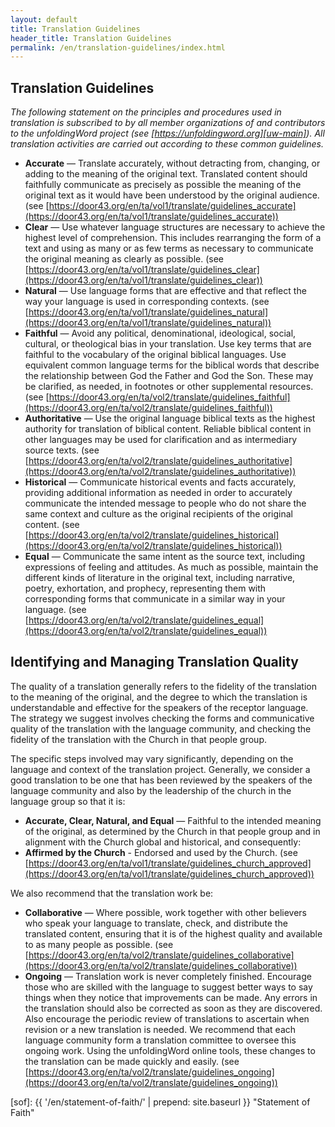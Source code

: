 ```yaml
---
layout: default
title: Translation Guidelines
header_title: Translation Guidelines
permalink: /en/translation-guidelines/index.html
---
```


## Translation Guidelines

*The following statement on the principles and procedures used in translation is subscribed to by all member organizations of and contributors to the unfoldingWord project (see [https://unfoldingword.org][uw-main]). All translation activities are carried out according to these common guidelines.*

* **Accurate** — Translate accurately, without detracting from, changing, or adding to the meaning of the original text. Translated content should faithfully communicate as precisely as possible the meaning of the original text as it would have been understood by the original audience. (see [https://door43.org/en/ta/vol1/translate/guidelines_accurate](https://door43.org/en/ta/vol1/translate/guidelines_accurate))
* **Clear** — Use whatever language structures are necessary to achieve the highest level of comprehension. This includes rearranging the form of a text and using as many or as few terms as necessary to communicate the original meaning as clearly as possible. (see [https://door43.org/en/ta/vol1/translate/guidelines_clear](https://door43.org/en/ta/vol1/translate/guidelines_clear))
* **Natural** — Use language forms that are effective and that reflect the way your language is used in corresponding contexts. (see [https://door43.org/en/ta/vol1/translate/guidelines_natural](https://door43.org/en/ta/vol1/translate/guidelines_natural))
* **Faithful** — Avoid any political, denominational, ideological, social, cultural, or theological bias in your translation. Use key terms that are faithful to the vocabulary of the original biblical languages. Use equivalent common language terms for the biblical words that describe the relationship between God the Father and God the Son. These may be clarified, as needed, in footnotes or other supplemental resources. (see [https://door43.org/en/ta/vol2/translate/guidelines_faithful](https://door43.org/en/ta/vol2/translate/guidelines_faithful))
* **Authoritative** — Use the original language biblical texts as the highest authority for translation of biblical content. Reliable biblical content in other languages may be used for clarification and as intermediary source texts. (see [https://door43.org/en/ta/vol2/translate/guidelines_authoritative](https://door43.org/en/ta/vol2/translate/guidelines_authoritative))
* **Historical** — Communicate historical events and facts accurately, providing additional information as needed in order to accurately communicate the intended message to people who do not share the same context and culture as the original recipients of the original content. (see [https://door43.org/en/ta/vol2/translate/guidelines_historical](https://door43.org/en/ta/vol2/translate/guidelines_historical))
* **Equal** — Communicate the same intent as the source text, including expressions of feeling and attitudes. As much as possible, maintain the different kinds of literature in the original text, including narrative, poetry, exhortation, and prophecy, representing them with corresponding forms that communicate in a similar way in your language. (see [https://door43.org/en/ta/vol2/translate/guidelines_equal](https://door43.org/en/ta/vol2/translate/guidelines_equal))

## Identifying and Managing Translation Quality

The quality of a translation generally refers to the fidelity of the translation to the meaning of the original, and the degree to which the translation is understandable and effective for the speakers of the receptor language. The strategy we suggest involves checking the forms and communicative quality of the translation with the language community, and checking the fidelity of the translation with the Church in that people group.

The specific steps involved may vary significantly, depending on the language and context of the translation project. Generally, we consider a good translation to be one that has been reviewed by the speakers of the language community and also by the leadership of the church in the language group so that it is:

* **Accurate, Clear, Natural, and Equal** — Faithful to the intended meaning of the original, as determined by the Church in that people group and in alignment with the Church global and historical, and consequently:
* **Affirmed by the Church** - Endorsed and used by the Church. (see [https://door43.org/en/ta/vol1/translate/guidelines_church_approved](https://door43.org/en/ta/vol1/translate/guidelines_church_approved))

We also recommend that the translation work be:

* **Collaborative** — Where possible, work together with other believers who speak your language to translate, check, and distribute the translated content, ensuring that it is of the highest quality and available to as many people as possible. (see [https://door43.org/en/ta/vol2/translate/guidelines_collaborative](https://door43.org/en/ta/vol2/translate/guidelines_collaborative))
* **Ongoing** — Translation work is never completely finished. Encourage those who are skilled with the language to suggest better ways to say things when they notice that improvements can be made. Any errors in the translation should also be corrected as soon as they are discovered. Also encourage the periodic review of translations to ascertain when revision or a new translation is needed. We recommend that each language community form a translation committee to oversee this ongoing work. Using the unfoldingWord online tools, these changes to the translation can be made quickly and easily. (see [https://door43.org/en/ta/vol2/translate/guidelines_ongoing](https://door43.org/en/ta/vol2/translate/guidelines_ongoing))

[uw-main]: https://unfoldingword.org "unfoldingWord"
[uw-intro]: https://door43.org/en/ta/vol1/intro/uw_intro "The unfoldingWord Project"
[uw-guidelines]: https:unfoldingword.org/guidelines/ "unfoldingWord Guidelines"
[sof]: {{ '/en/statement-of-faith/' | prepend: site.baseurl }} "Statement of Faith"
